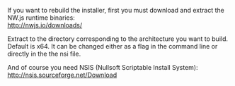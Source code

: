 If you want to rebuild the installer, first you must download and extract the NW.js runtime binaries:  
http://nwjs.io/downloads/  

Extract to the directory corresponding to the architecture you want to build.  
Default is x64. It can be changed either as a flag in the command line or directly in the the nsi file.  

And of course you need NSIS (Nullsoft Scriptable Install System):  
http://nsis.sourceforge.net/Download
